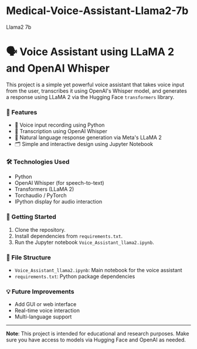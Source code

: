 # Medical-Voice-Assistant-Llama2-7b
Llama2 7b



# 🗣️ Voice Assistant using LLaMA 2 and OpenAI Whisper

This project is a simple yet powerful voice assistant that takes voice input from the user, transcribes it using OpenAI's Whisper model, and generates a response using LLaMA 2 via the Hugging Face `transformers` library.

### 🔧 Features
- 🎤 Voice input recording using Python
- 🧠 Transcription using OpenAI Whisper
- 💬 Natural language response generation via Meta's LLaMA 2
- 🗂️ Simple and interactive design using Jupyter Notebook

### 🛠️ Technologies Used
- Python
- OpenAI Whisper (for speech-to-text)
- Transformers (LLaMA 2)
- Torchaudio / PyTorch
- IPython display for audio interaction

### 🚀 Getting Started

1. Clone the repository.
2. Install dependencies from `requirements.txt`.
3. Run the Jupyter notebook `Voice_Assistant_llama2.ipynb`.

### 📁 File Structure
- `Voice_Assistant_llama2.ipynb`: Main notebook for the voice assistant
- `requirements.txt`: Python package dependencies

### 💡 Future Improvements
- Add GUI or web interface
- Real-time voice interaction
- Multi-language support

---

**Note**: This project is intended for educational and research purposes. Make sure you have access to models via Hugging Face and OpenAI as needed.
